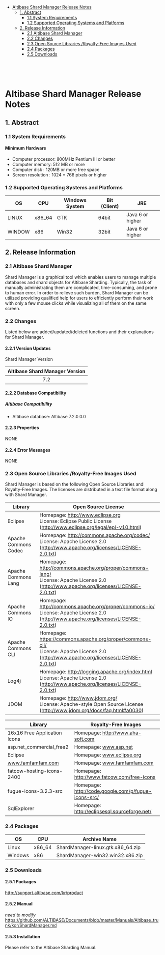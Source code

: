 <!-- START doctoc generated TOC please keep comment here to allow auto update -->
<!-- DON'T EDIT THIS SECTION, INSTEAD RE-RUN doctoc TO UPDATE -->


- [Altibase Shard Manager Release Notes](#altibase-shard-manager-release-notes)
  - [1. Abstract](#1-abstract)
    - [1.1 System Requirements](#11-system-requirements)
    - [1.2 Supported Operating Systems and Platforms](#12-supported-operating-systems-and-platforms)
  - [2. Release Information](#2-release-information)
    - [2.1 Altibase Shard Manager](#21-altibase-shard-manager)
    - [2.2 Changes](#22-changes)
    - [2.3 Open Source Libraries /Royalty-Free Images Used](#23-open-source-libraries-royalty-free-images-used)
    - [2.4 Packages](#24-packages)
    - [2.5 Downloads](#25-downloads)

<!-- END doctoc generated TOC please keep comment here to allow auto update -->

<br/>

<br/>

<br/>

Altibase Shard Manager Release Notes
===============================

## 1. Abstract

### 1.1 System Requirements

#### Minimum Hardware

* Computer processor: 800MHz Pentium III or better
* Computer memory: 512 MB or more
* Computer disk : 120MB or more free space
* Screen resolution : 1024 * 768 pixels or higher

### 1.2 Supported Operating Systems and Platforms

| OS     | CPU    | Windows System | Bit (Client) | JRE              |
| ------ | ------ | -------------- | ------------ | ---------------- |
| LINUX  | x86_64 | GTK            | 64bit        | Java 6 or higher |
| WINDOW | x86    | Win32          | 32bit        | Java 6 or higher |

## 2. Release Information

### 2.1 Altibase Shard Manager

Shard Manager is a graphical tool which enables users to manage multiple databases and shard objects for Altibase Sharding. Typically, the task of manually administrating them are complicated, time-consuming, and prone to human error. In order to relieve such burden, Shard Manager can be utilized providing qualified help for users to efficiently perform their work with only a few mouse clicks while visualizing all of them on the same screen.

### 2.2 Changes

Listed below are added/updated/deleted functions and their explanations for Shard Manager.

#### 2.2.1 Version Updates

Shard Manager Version

| Altibase Shard Manager Version |
| :----------------------------: |
|              7.2               |

#### 2.2.2 Database Compatibility

##### Altibase Compatibility

- Altibase database: Altibase 7.2.0.0.0

#### 2.2.3 Properties

NONE

#### 2.2.4 Error Messages

NONE

### 2.3 Open Source Libraries /Royalty-Free Images Used

Shard Manager is based on the following Open Source Libraries and Royalty-Free Images. The licenses are distributed in a text file format along with Shard Manager.

| Library              | Open Source License                                          |
| -------------------- | ------------------------------------------------------------ |
| Eclipse              | Homepage: http://www.eclipse.org <br/>License: Eclipse Public License (http://www.eclipse.org/legal/epl-v10.html) |
| Apache Commons Codec | Homepage: http://commons.apache.org/codec/<br/>License: Apache License 2.0<br/>(http://www.apache.org/licenses/LICENSE-2.0.txt) |
| Apache Commons Lang  | Homepage: http://commons.apache.org/proper/commons-lang/<br/>License: Apache License 2.0<br/>(http://www.apache.org/licenses/LICENSE-2.0.txt) |
| Apache Commons IO    | Homepage: http://commons.apache.org/proper/commons-io/<br/>License: Apache License 2.0<br/>(http://www.apache.org/licenses/LICENSE-2.0.txt) |
| Apache Commons CLI   | Homepage: https://commons.apache.org/proper/commons-cli/<br/>License: Apache License 2.0<br/>(http://www.apache.org/licenses/LICENSE-2.0.txt) |
| Log4j                | Homepage: http://logging.apache.org/index.html<br/>License: Apache License 2.0<br/>(http://www.apache.org/licenses/LICENSE-2.0.txt) |
| JDOM                 | Homepage: http://www.jdom.org/<br/>License: Apache-style Open Source License<br/>(http://www.jdom.org/docs/faq.html#a0030) |

| Library                      | Royalty-Free Images                                 |
| ---------------------------- | --------------------------------------------------- |
| 16x16 Free Application Icons | Homepage: http://www.aha-soft.com                   |
| asp.net_commercial_free2     | Homepage: www.asp.net                               |
| Eclipse                      | Homepage: www.eclipse.org                           |
| www.famfamfam.com            | Homepage: www.famfamfam.com                         |
| fatcow-hosting-icons-2400    | Homepage: http://www.fatcow.com/free-icons          |
| fugue-icons-3.2.3-src        | Homepage: http://code.google.com/p/fugue-icons-src/ |
| SqlExplorer                  | Homepage: http://eclipsesql.sourceforge.net/        |

### 2.4 Packages

| OS      | CPU    | Archive Name                      |
| ------- | ------ | --------------------------------- |
| Linux   | x86_64 | ShardManager-linux.gtk.x86_64.zip |
| Windows | x86    | ShardManager-win32.win32.x86.zip  |

### 2.5 Downloads

#### 2.5.1 Packages

<http://support.altibase.com/kr/product>

#### 2.5.2 Manual

*need to modify* https://github.com/ALTIBASE/Documents/blob/master/Manuals/Altibase_trunk/kor/ShardManager.md

#### 2.5.3 Installation

Please refer to the Altibase Sharding Manual.
